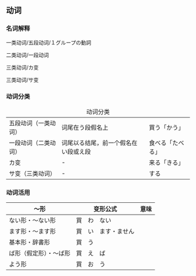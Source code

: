## 动词

### 名词解释

一类动词/五段动词/１グループの<ruby><span>動詞</span><rt data-rt="どうし"></rt></ruby>

二类动词/一段动词

三类动词/カ变

三类动词/サ变

### 动词分类

<table>
  <thead>
    <td colspan=3 align="center">动词分类</td>
  </thead>
  <tr>
    <td>五段动词（一类动词）</td>
    <td>词尾在う段假名上</td>
    <td>買う「かう」</td>
  </tr>
  <tr>
    <td>一段动词（二类动词）</td>
    <td>词尾以る结尾，前一个假名在い段或え段</td>
    <td>食べる「たべる」</td>
  </tr>
  <tr>
    <td>カ变</td>
    <td>-</td>
    <td>来る「きる」</td>
  </tr>
  <tr>
    <td>サ变（三类动词）</td>
    <td>-</td>
    <td>する</td>
  </tr>
</table>

### 动词活用

| ～形                   | 变形公式                                                 | <ruby><span>意味</span><rt data-rt="いみ"></rt></ruby> |
| ---------------------- | -------------------------------------------------------- | ------------------------------------------------------ |
| ない形・〜ない形       | 買　わ　ない                                             |                                                        |
| ます形・〜ます形       | 買　い　ます・ません                                     |                                                        |
| 基本形・辞書形         | <ruby><span>買　う</span><rt data-rt="かう"></rt></ruby> |                                                        |
| ば形（假定形）・〜ば形 | 買　え　ば                                               |                                                        |
| よう形                 | 買　お　う                                               |                                                        |

